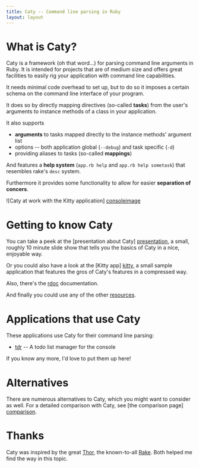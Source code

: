 ```yaml
---
title: Caty -- Command line parsing in Ruby
layout: layout
---
```



# What is Caty? #

Caty is a framework (oh that word...) for parsing command line arguments
in Ruby. It is intended for projects that are of medium size and offers
great facilities to easily rig your application with command line
capabilities.

It needs minimal code overhead to set up, but to do so it imposes a
certain schema on the command line interface of your program.

It does so by directly mapping directives (so-called **tasks**) from the
user's arguments to instance methods of a class in your application.

It also supports

*   **arguments** to tasks mapped directly to the instance methods'
    argument list
*   options -- both application global (`--debug`) and task specific
    (`-d`)
*   providing aliases to tasks (so-called **mappings**)

And features a **help system** (`app.rb help` and `app.rb help sometask`)
that resembles rake's `desc` system.

Furthermore it provides some functionality to allow for easier **separation
of concers**.

![Caty at work with the Kitty application] [consoleimage]


# Getting to know Caty #

You can take a peek at the [presentation about Caty] [presentation], a
small, roughly 10 minute slide show that tells you the basics of Caty in
a nice, enjoyable way.

Or you could also have a look at the [Kitty app] [kitty], a small sample
application that features the gros of Caty's features in a compressed way.

Also, there's the [rdoc] documentation.

And finally you could use any of the other [resources].


# Applications that use Caty #

These applications use Caty for their command line parsing:

*   [tdr][] -- A todo list manager for the console

If you know any more, I'd love to put them up here!


# Alternatives #

There are numerous alternatives to Caty, which you might want to consider
as well. For a detailed comparison with Caty, see [the comparison page] [comparison].


# Thanks #

Caty was inspired by the great [Thor][], the known-to-all [Rake][].
Both helped me find the way in this topic.

[thor]:          http://yehudakatz.com/2008/05/12/by-thors-hammer/  "The great Thor, an inspiration for Caty"
[rake]:          http://rake.rubyforge.org/                         "The great Rake, an inspiration for Caty"

[presentation]:  /presenty                                          "A presentation about Caty -- great for a quick introduction"
[kitty]:         /kitty                                             "The kitty application -- a small show-off of Caty's functionalities"
[comparison]:    /comparison.html                                   "A comparison of Caty and other Ruby command line parsers"
[rdoc]:          /rdow                                              "Caty's rdoc documentation"
[resources]:     /resources.html                                    "Other resources around Caty"

[tdr]:           http://github.com/karottenreibe/tdr                "tdr -- A console todo manager written in Ruby"

[consoleimage]:  /console.png                                       "Caty at work in the Kitty example application"

